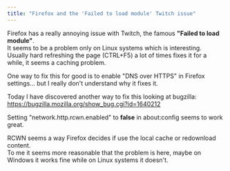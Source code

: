 ```yaml
---
title: "Firefox and the 'Failed to load module' Twitch issue"
---
```


Firefox has a really annoying issue with Twitch, the famous **"Failed to load module"**.  
It seems to be a problem only on Linux systems which is interesting.  
Usually hard refreshing the page (CTRL+F5) a lot of times fixes it for a while, it seems a caching problem.  

One way to fix this for good is to enable "DNS over HTTPS" in Firefox settings... but I really don't understand why it fixes it.  

Today I have discovered another way to fix this looking at bugzilla:  
<https://bugzilla.mozilla.org/show_bug.cgi?id=1640212>  

Setting "network.http.rcwn.enabled" to **false** in about:config seems to work great.  

RCWN seems a way Firefox decides if use the local cache or redownload content.  
To me it seems more reasonable that the problem is here, maybe on Windows it works fine while on Linux systems it doesn't.

